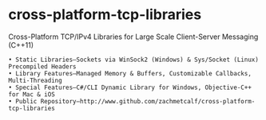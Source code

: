 cross-platform-tcp-libraries
============================

Cross-Platform TCP/IPv4 Libraries for Large Scale Client-Server Messaging (C++11)
	
	• Static Libraries—Sockets via WinSock2 (Windows) & Sys/Socket (Linux) Precompiled Headers
	• Library Features—Managed Memory & Buffers, Customizable Callbacks, Multi-Threading
	• Special Features—C#/CLI Dynamic Library for Windows, Objective-C++ for Mac & iOS
	• Public Repository—http://www.github.com/zachmetcalf/cross-platform-tcp-libraries
